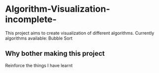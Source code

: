 # Algorithm-Visualization-incomplete-

This project aims to create visualization of different algorithms.
Currently algorithms available:
Bubble Sort

## Why bother making this project
Reinforce the things I have learnt
